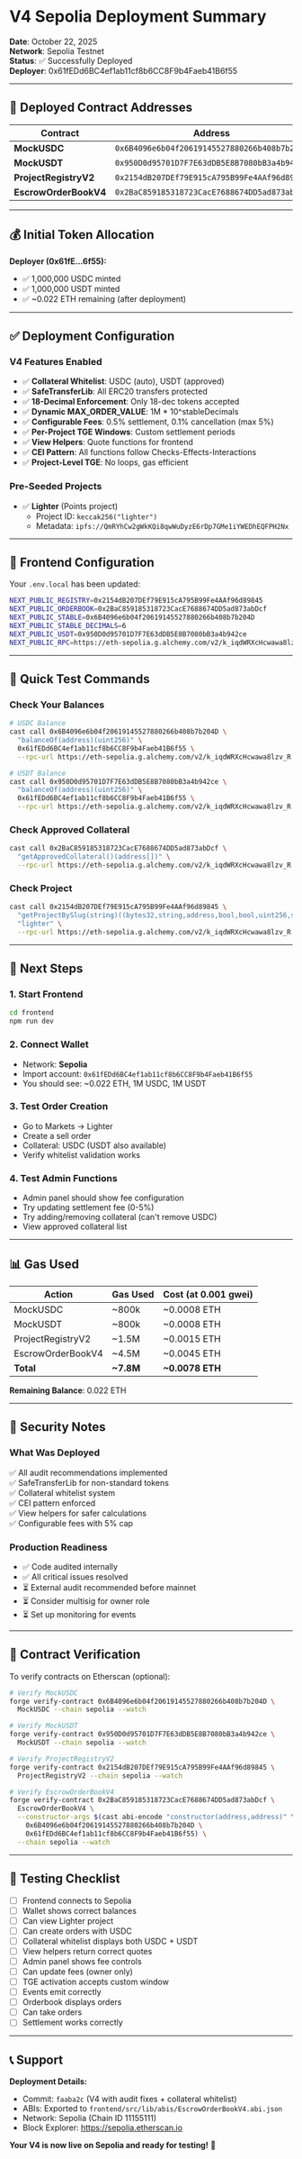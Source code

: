 # V4 Sepolia Deployment Summary

**Date**: October 22, 2025  
**Network**: Sepolia Testnet  
**Status**: ✅ Successfully Deployed  
**Deployer**: 0x61fEDd6BC4ef1ab11cf8b6CC8F9b4Faeb41B6f55

---

## 📝 Deployed Contract Addresses

| Contract | Address | Explorer |
|----------|---------|----------|
| **MockUSDC** | `0x6B4096e6b04f20619145527880266b408b7b204D` | [View](https://sepolia.etherscan.io/address/0x6B4096e6b04f20619145527880266b408b7b204D) |
| **MockUSDT** | `0x950D0d95701D7F7E63dDB5E8B7080bB3a4b942ce` | [View](https://sepolia.etherscan.io/address/0x950D0d95701D7F7E63dDB5E8B7080bB3a4b942ce) |
| **ProjectRegistryV2** | `0x2154dB207DEf79E915cA795B99Fe4AAf96d89845` | [View](https://sepolia.etherscan.io/address/0x2154dB207DEf79E915cA795B99Fe4AAf96d89845) |
| **EscrowOrderBookV4** | `0x2BaC859185318723CacE7688674DD5ad873abDcf` | [View](https://sepolia.etherscan.io/address/0x2BaC859185318723CacE7688674DD5ad873abDcf) |

---

## 💰 Initial Token Allocation

**Deployer (0x61fE...6f55):**
- ✅ 1,000,000 USDC minted
- ✅ 1,000,000 USDT minted
- ✅ ~0.022 ETH remaining (after deployment)

---

## ✅ Deployment Configuration

### V4 Features Enabled
- ✅ **Collateral Whitelist**: USDC (auto), USDT (approved)
- ✅ **SafeTransferLib**: All ERC20 transfers protected
- ✅ **18-Decimal Enforcement**: Only 18-dec tokens accepted
- ✅ **Dynamic MAX_ORDER_VALUE**: 1M * 10^stableDecimals
- ✅ **Configurable Fees**: 0.5% settlement, 0.1% cancellation (max 5%)
- ✅ **Per-Project TGE Windows**: Custom settlement periods
- ✅ **View Helpers**: Quote functions for frontend
- ✅ **CEI Pattern**: All functions follow Checks-Effects-Interactions
- ✅ **Project-Level TGE**: No loops, gas efficient

### Pre-Seeded Projects
- ✅ **Lighter** (Points project)
  - Project ID: `keccak256("lighter")`
  - Metadata: `ipfs://QmRYhCw2gWkKQi8qwWuDyzE6rDp7GMe1iYWEDhEQFPH2Nx`

---

## 🎯 Frontend Configuration

Your `.env.local` has been updated:

```bash
NEXT_PUBLIC_REGISTRY=0x2154dB207DEf79E915cA795B99Fe4AAf96d89845
NEXT_PUBLIC_ORDERBOOK=0x2BaC859185318723CacE7688674DD5ad873abDcf
NEXT_PUBLIC_STABLE=0x6B4096e6b04f20619145527880266b408b7b204D
NEXT_PUBLIC_STABLE_DECIMALS=6
NEXT_PUBLIC_USDT=0x950D0d95701D7F7E63dDB5E8B7080bB3a4b942ce
NEXT_PUBLIC_RPC=https://eth-sepolia.g.alchemy.com/v2/k_iqdWRXcHcwawa8lzv_R
```

---

## 🧪 Quick Test Commands

### Check Your Balances
```bash
# USDC Balance
cast call 0x6B4096e6b04f20619145527880266b408b7b204D \
  "balanceOf(address)(uint256)" \
  0x61fEDd6BC4ef1ab11cf8b6CC8F9b4Faeb41B6f55 \
  --rpc-url https://eth-sepolia.g.alchemy.com/v2/k_iqdWRXcHcwawa8lzv_R

# USDT Balance
cast call 0x950D0d95701D7F7E63dDB5E8B7080bB3a4b942ce \
  "balanceOf(address)(uint256)" \
  0x61fEDd6BC4ef1ab11cf8b6CC8F9b4Faeb41B6f55 \
  --rpc-url https://eth-sepolia.g.alchemy.com/v2/k_iqdWRXcHcwawa8lzv_R
```

### Check Approved Collateral
```bash
cast call 0x2BaC859185318723CacE7688674DD5ad873abDcf \
  "getApprovedCollateral()(address[])" \
  --rpc-url https://eth-sepolia.g.alchemy.com/v2/k_iqdWRXcHcwawa8lzv_R
```

### Check Project
```bash
cast call 0x2154dB207DEf79E915cA795B99Fe4AAf96d89845 \
  "getProjectBySlug(string)((bytes32,string,address,bool,bool,uint256,string))" \
  "lighter" \
  --rpc-url https://eth-sepolia.g.alchemy.com/v2/k_iqdWRXcHcwawa8lzv_R
```

---

## 🚀 Next Steps

### 1. Start Frontend
```bash
cd frontend
npm run dev
```

### 2. Connect Wallet
- Network: **Sepolia**
- Import account: `0x61fEDd6BC4ef1ab11cf8b6CC8F9b4Faeb41B6f55`
- You should see: ~0.022 ETH, 1M USDC, 1M USDT

### 3. Test Order Creation
- Go to Markets → Lighter
- Create a sell order
- Collateral: USDC (USDT also available)
- Verify whitelist validation works

### 4. Test Admin Functions
- Admin panel should show fee configuration
- Try updating settlement fee (0-5%)
- Try adding/removing collateral (can't remove USDC)
- View approved collateral list

---

## 📊 Gas Used

| Action | Gas Used | Cost (at 0.001 gwei) |
|--------|----------|----------------------|
| MockUSDC | ~800k | ~0.0008 ETH |
| MockUSDT | ~800k | ~0.0008 ETH |
| ProjectRegistryV2 | ~1.5M | ~0.0015 ETH |
| EscrowOrderBookV4 | ~4.5M | ~0.0045 ETH |
| **Total** | **~7.8M** | **~0.0078 ETH** |

**Remaining Balance**: 0.022 ETH

---

## 🔐 Security Notes

### What Was Deployed
✅ All audit recommendations implemented  
✅ SafeTransferLib for non-standard tokens  
✅ Collateral whitelist system  
✅ CEI pattern enforced  
✅ View helpers for safer calculations  
✅ Configurable fees with 5% cap  

### Production Readiness
- ✅ Code audited internally
- ✅ All critical issues resolved
- ⏳ External audit recommended before mainnet
- ⏳ Consider multisig for owner role
- ⏳ Set up monitoring for events

---

## 📝 Contract Verification

To verify contracts on Etherscan (optional):

```bash
# Verify MockUSDC
forge verify-contract 0x6B4096e6b04f20619145527880266b408b7b204D \
  MockUSDC --chain sepolia --watch

# Verify MockUSDT
forge verify-contract 0x950D0d95701D7F7E63dDB5E8B7080bB3a4b942ce \
  MockUSDT --chain sepolia --watch

# Verify ProjectRegistryV2
forge verify-contract 0x2154dB207DEf79E915cA795B99Fe4AAf96d89845 \
  ProjectRegistryV2 --chain sepolia --watch

# Verify EscrowOrderBookV4
forge verify-contract 0x2BaC859185318723CacE7688674DD5ad873abDcf \
  EscrowOrderBookV4 \
  --constructor-args $(cast abi-encode "constructor(address,address)" \
    0x6B4096e6b04f20619145527880266b408b7b204D \
    0x61fEDd6BC4ef1ab11cf8b6CC8F9b4Faeb41B6f55) \
  --chain sepolia --watch
```

---

## 🎯 Testing Checklist

- [ ] Frontend connects to Sepolia
- [ ] Wallet shows correct balances
- [ ] Can view Lighter project
- [ ] Can create orders with USDC
- [ ] Collateral whitelist displays both USDC + USDT
- [ ] View helpers return correct quotes
- [ ] Admin panel shows fee controls
- [ ] Can update fees (owner only)
- [ ] TGE activation accepts custom window
- [ ] Events emit correctly
- [ ] Orderbook displays orders
- [ ] Can take orders
- [ ] Settlement works correctly

---

## 📞 Support

**Deployment Details:**
- Commit: `faaba2c` (V4 with audit fixes + collateral whitelist)
- ABIs: Exported to `frontend/src/lib/abis/EscrowOrderBookV4.abi.json`
- Network: Sepolia (Chain ID 11155111)
- Block Explorer: https://sepolia.etherscan.io

**Your V4 is now live on Sepolia and ready for testing!** 🚀



